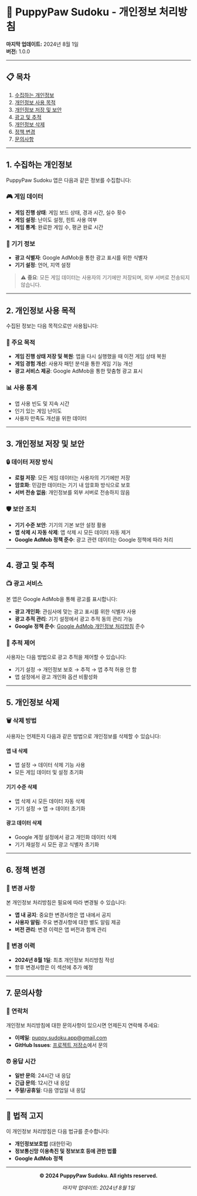 # 🐾 PuppyPaw Sudoku - 개인정보 처리방침

**마지막 업데이트:** 2024년 8월 1일  
**버전:** 1.0.0

---

## 📋 목차

1. [수집하는 개인정보](#1-수집하는-개인정보)
2. [개인정보 사용 목적](#2-개인정보-사용-목적)
3. [개인정보 저장 및 보안](#3-개인정보-저장-및-보안)
4. [광고 및 추적](#4-광고-및-추적)
5. [개인정보 삭제](#5-개인정보-삭제)
6. [정책 변경](#6-정책-변경)
7. [문의사항](#7-문의사항)

---

## 1. 수집하는 개인정보

PuppyPaw Sudoku 앱은 다음과 같은 정보를 수집합니다:

### 🎮 게임 데이터
- **게임 진행 상태**: 게임 보드 상태, 경과 시간, 실수 횟수
- **게임 설정**: 난이도 설정, 힌트 사용 여부
- **게임 통계**: 완료한 게임 수, 평균 완료 시간

### 📱 기기 정보
- **광고 식별자**: Google AdMob을 통한 광고 표시를 위한 식별자
- **기기 설정**: 언어, 지역 설정

> ⚠️ **중요**: 모든 게임 데이터는 사용자의 기기에만 저장되며, 외부 서버로 전송되지 않습니다.

---

## 2. 개인정보 사용 목적

수집된 정보는 다음 목적으로만 사용됩니다:

### 🎯 주요 목적
- **게임 진행 상태 저장 및 복원**: 앱을 다시 실행했을 때 이전 게임 상태 복원
- **게임 경험 개선**: 사용자 패턴 분석을 통한 게임 기능 개선
- **광고 서비스 제공**: Google AdMob을 통한 맞춤형 광고 표시

### 📊 사용 통계
- 앱 사용 빈도 및 지속 시간
- 인기 있는 게임 난이도
- 사용자 만족도 개선을 위한 데이터

---

## 3. 개인정보 저장 및 보안

### 🔒 데이터 저장 방식
- **로컬 저장**: 모든 게임 데이터는 사용자의 기기에만 저장
- **암호화**: 민감한 데이터는 기기 내 암호화 방식으로 보호
- **서버 전송 없음**: 개인정보를 외부 서버로 전송하지 않음

### 🛡️ 보안 조치
- **기기 수준 보안**: 기기의 기본 보안 설정 활용
- **앱 삭제 시 자동 삭제**: 앱 삭제 시 모든 데이터 자동 제거
- **Google AdMob 정책 준수**: 광고 관련 데이터는 Google 정책에 따라 처리

---

## 4. 광고 및 추적

### 📺 광고 서비스
본 앱은 Google AdMob을 통해 광고를 표시합니다:

- **광고 개인화**: 관심사에 맞는 광고 표시를 위한 식별자 사용
- **광고 추적 관리**: 기기 설정에서 광고 추적 동의 관리 가능
- **Google 정책 준수**: [Google AdMob 개인정보 처리방침](https://policies.google.com/privacy) 준수

### 🎯 추적 제어
사용자는 다음 방법으로 광고 추적을 제어할 수 있습니다:
- 기기 설정 → 개인정보 보호 → 추적 → 앱 추적 허용 안 함
- 앱 설정에서 광고 개인화 옵션 비활성화

---

## 5. 개인정보 삭제

### 🗑️ 삭제 방법
사용자는 언제든지 다음과 같은 방법으로 개인정보를 삭제할 수 있습니다:

#### 앱 내 삭제
- 앱 설정 → 데이터 삭제 기능 사용
- 모든 게임 데이터 및 설정 초기화

#### 기기 수준 삭제
- 앱 삭제 시 모든 데이터 자동 삭제
- 기기 설정 → 앱 → 데이터 초기화

#### 광고 데이터 삭제
- Google 계정 설정에서 광고 개인화 데이터 삭제
- 기기 재설정 시 모든 광고 식별자 초기화

---

## 6. 정책 변경

### 📝 변경 사항
본 개인정보 처리방침은 필요에 따라 변경될 수 있습니다:

- **앱 내 공지**: 중요한 변경사항은 앱 내에서 공지
- **사용자 알림**: 주요 변경사항에 대한 별도 알림 제공
- **버전 관리**: 변경 이력은 앱 버전과 함께 관리

### 📅 변경 이력
- **2024년 8월 1일**: 최초 개인정보 처리방침 작성
- 향후 변경사항은 이 섹션에 추가 예정

---

## 7. 문의사항

### 📧 연락처
개인정보 처리방침에 대한 문의사항이 있으시면 언제든지 연락해 주세요:

- **이메일**: puppy.sudoku.app@gmail.com
- **GitHub Issues**: [프로젝트 저장소](https://github.com/[사용자명]/[저장소명]/issues)에서 문의

### ⏰ 응답 시간
- **일반 문의**: 24시간 내 응답
- **긴급 문의**: 12시간 내 응답
- **주말/공휴일**: 다음 영업일 내 응답

---

## 📄 법적 고지

이 개인정보 처리방침은 다음 법규를 준수합니다:

- **개인정보보호법** (대한민국)
- **정보통신망 이용촉진 및 정보보호 등에 관한 법률**
- **Google AdMob 정책**

---

<div align="center">

**© 2024 PuppyPaw Sudoku. All rights reserved.**

*마지막 업데이트: 2024년 8월 1일*

</div> 